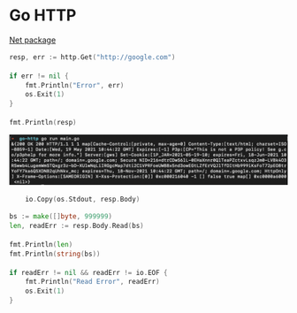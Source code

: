 # Go HTTP

[Net package](https://golang.org/pkg/net/http/)

```go
resp, err := http.Get("http://google.com")

if err != nil {
    fmt.Println("Error", err)
    os.Exit(1)
}

fmt.Println(resp)
```
![Reponse](https://github.com/alytvynov/go-http/blob/main/doc/response.png)

```go
    io.Copy(os.Stdout, resp.Body)
```

```go
bs := make([]byte, 999999)
len, readErr := resp.Body.Read(bs)

fmt.Println(len)
fmt.Println(string(bs))

if readErr != nil && readErr != io.EOF {
    fmt.Println("Read Error", readErr)
    os.Exit(1)
}
```
